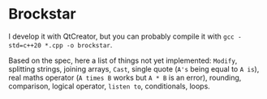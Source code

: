 Brockstar
=========

I develop it with QtCreator, but you can probably compile it with `gcc -std=c++20 *.cpp -o brockstar`.

Based on the spec, here a list of things not yet implemented: `Modify`, splitting strings, joining arrays, `Cast`, single quote (`A's` being equal to `A is`), real maths operator (`A times B` works but `A * B` is an error), rounding, comparison, logical operator, `listen to`, conditionals, loops.
